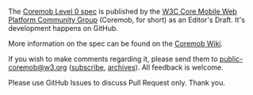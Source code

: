 The [Coremob Level 0 spec](http://coremob.github.com/level-0/index.html) is published by the [W3C Core Mobile Web Platform Community Group](http://coremob.org) (Coremob, for short) as an Editor's Draft. It's development happens on GitHub.

More information on the spec can be found on the [Coremob Wiki](http://www.w3.org/community/coremob/wiki/Specs/Coremob_Level_0).

If you wish to make comments regarding it, please send them to [public-coremob@w3.org](mailto:public-coremob@w3.org) ([subscribe](mailto:public-coremob-request@w3.org), [archives](http://lists.w3.org/Archives/Public/public-coremob/)). All feedback is welcome.

Please use GitHub Issues to discuss Pull Request only. Thank you.

